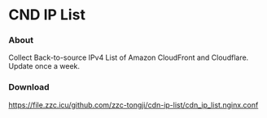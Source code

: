 # CND IP List

### About

Collect Back-to-source IPv4 List of Amazon CloudFront and Cloudflare. Update once a week.

### Download

https://file.zzc.icu/github.com/zzc-tongji/cdn-ip-list/cdn_ip_list.nginx.conf
